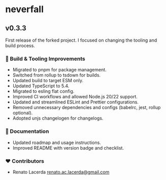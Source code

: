# neverfall

## v0.3.3

First release of the forked project.
I focused on changing the tooling and build process.

### 🏡 Build & Tooling Improvements

- Migrated to pnpm for package management.
- Switched from rollup to tsdown for builds.
- Updated build to target ESM only.
- Updated TypeScript to 5.4.
- Migrated to esling flat config.
- Improved CI workflows and allowed Node.js 20/22 support.
- Updated and streamlined ESLint and Prettier configurations.
- Removed unnecessary dependencies and configs (babelrc, jest, rollup optional).
- Adopted unjs changelogen for changelogs.

### 📖 Documentation

- Updated roadmap and usage instructions.
- Improved README with version badge and checklist.

### ❤️ Contributors

- Renato Lacerda <renato.ac.lacerda@gmail.com>
